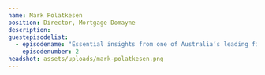 ```yaml
---
name: Mark Polatkesen
position: Director, Mortgage Domayne 
description: 
guestepisodelist:
  - episodename: "Essential insights from one of Australia’s leading finance brokers" 
    episodenumber: 2
headshot: assets/uploads/mark-polatkesen.png
---
```

